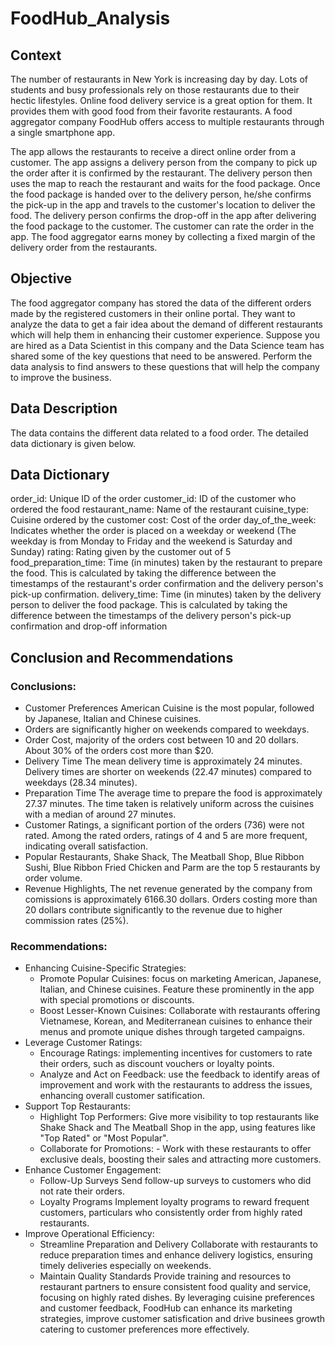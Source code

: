 # FoodHub_Analysis

## Context

The number of restaurants in New York is increasing day by day. Lots of students and busy professionals rely on those restaurants due to their hectic lifestyles. Online food delivery service is a great option for them. It provides them with good food from their favorite restaurants. A food aggregator company FoodHub offers access to multiple restaurants through a single smartphone app.

The app allows the restaurants to receive a direct online order from a customer. The app assigns a delivery person from the company to pick up the order after it is confirmed by the restaurant. The delivery person then uses the map to reach the restaurant and waits for the food package. Once the food package is handed over to the delivery person, he/she confirms the pick-up in the app and travels to the customer's location to deliver the food. The delivery person confirms the drop-off in the app after delivering the food package to the customer. The customer can rate the order in the app. The food aggregator earns money by collecting a fixed margin of the delivery order from the restaurants.

## Objective

The food aggregator company has stored the data of the different orders made by the registered customers in their online portal. They want to analyze the data to get a fair idea about the demand of different restaurants which will help them in enhancing their customer experience. Suppose you are hired as a Data Scientist in this company and the Data Science team has shared some of the key questions that need to be answered. Perform the data analysis to find answers to these questions that will help the company to improve the business.

## Data Description

The data contains the different data related to a food order. The detailed data dictionary is given below.

## Data Dictionary

order_id: Unique ID of the order
customer_id: ID of the customer who ordered the food
restaurant_name: Name of the restaurant
cuisine_type: Cuisine ordered by the customer
cost: Cost of the order
day_of_the_week: Indicates whether the order is placed on a weekday or weekend (The weekday is from Monday to Friday and the weekend is Saturday and Sunday)
rating: Rating given by the customer out of 5
food_preparation_time: Time (in minutes) taken by the restaurant to prepare the food. This is calculated by taking the difference between the timestamps of the restaurant's order confirmation and the delivery person's pick-up confirmation.
delivery_time: Time (in minutes) taken by the delivery person to deliver the food package. This is calculated by taking the difference between the timestamps of the delivery person's pick-up confirmation and drop-off information

## Conclusion and Recommendations

### Conclusions:

- Customer Preferences American Cuisine is the most popular, followed by Japanese, Italian and Chinese cuisines.
- Orders are significantly higher on weekends compared to weekdays.
- Order Cost, majority of the orders cost between 10 and 20 dollars. About 30% of the orders cost more than $20.
- Delivery Time The mean delivery time is approximately 24 minutes. Delivery times are shorter on weekends (22.47 minutes) compared to weekdays (28.34 minutes).
- Preparation Time The average time to prepare the food is approximately 27.37 minutes. The time taken is relatively uniform across the cuisines with a median of around 27 minutes.
- Customer Ratings, a significant portion of the orders (736) were not rated. Among the rated orders, ratings of 4 and 5 are more frequent, indicating overall satisfaction.
- Popular Restaurants, Shake Shack, The Meatball Shop, Blue Ribbon Sushi, Blue Ribbon Fried Chicken and Parm are the top 5 restaurants by order volume.
- Revenue Highlights, The net revenue generated by the company from comissions is approximately 6166.30 dollars. Orders costing more than 20 dollars contribute significantly to the revenue due to higher commission rates (25%).

### Recommendations:

- Enhancing Cuisine-Specific Strategies:
	- Promote Popular Cuisines: focus on marketing American, Japanese, Italian, and Chinese cuisines. Feature these prominently in the app with special promotions or discounts.
	- Boost Lesser-Known Cuisines: Collaborate with restaurants offering Vietnamese, Korean, and Mediterranean cuisines to enhance their menus and promote unique dishes through targeted campaigns.
- Leverage Customer Ratings:
	- Encourage Ratings: implementing incentives for customers to rate their orders, such as discount vouchers or loyalty points.
	- Analyze and Act on Feedback: use the feedback to identify areas of improvement and work with the restaurants to address the issues, enhancing overall customer satification.
- Support Top Restaurants:
	- Highlight Top Performers: Give more visibility to top restaurants like Shake Shack and The Meatball Shop in the app, using features like "Top Rated" or "Most Popular".
	- Collaborate for Promotions: - Work with these restaurants to offer exclusive deals, boosting their sales and attracting more customers.
- Enhance Customer Engagement:
	- Follow-Up Surveys Send follow-up surveys to customers who did not rate their orders.
	- Loyalty Programs Implement loyalty programs to reward frequent customers, particulars who consistently order from highly rated restaurants.
- Improve Operational Efficiency:
	- Streamline Preparation and Delivery Collaborate with restaurants to reduce preparation times and enhance delivery logistics, ensuring timely deliveries especially on weekends.
	- Maintain Quality Standards Provide training and resources to restaurant partners to ensure consistent food quality and service, focusing on highly rated dishes.
By leveraging cuisine preferences and customer feedback, FoodHub can enhance its marketing strategies, improve customer satisfication and drive businees growth catering to customer preferences more effectively.
